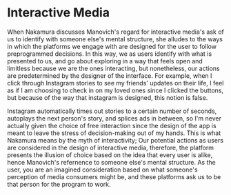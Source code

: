 # Interactive Media
<p> When Nakamura discusses Manovich's regard for interactive media's ask of us to identify with someone else's mental structure, she alludes to the ways in which the platforms we engage with are designed for the user to follow preprogrammed decisions. In this way, we as users identify with what is presented to us, and go about exploring in a way that feels open and limitless because we are the ones interacting, but nonetheless, our actions are predetermined by the designer of the interface. For example, when I click through Instagram stories to see my friends' updates on their life, I feel as if I am choosing to check in on my loved ones since I clicked the buttons, but because of the way that instagram is designed, this notion is false. </p>
  <p>Instagram automatically times out stories to a certain number of seconds, autoplays the next person's story, and splices ads in between, so I'm never actually given the choice of free interaction since the design of the app is meant to leave the stress of decision-making out of my hands. This is what Nakamura means by the myth of interactivity; Our potential actions as users are considered in the design of interactive media, therefore, the platform presents the illusion of choice based on the idea that every user is alike, hence Manovich's refernence to someone else's mental structure. As the user, you are an imagined consideration based on what someone's perception of media consumers might be, and these platforms ask us to be that person for the program to work. <p>

